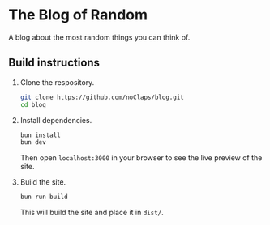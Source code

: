 # The Blog of Random

A blog about the most random things you can think of.

## Build instructions

1.  Clone the respository.

    ```sh
    git clone https://github.com/noClaps/blog.git
    cd blog
    ```

2.  Install dependencies.

    ```sh
    bun install
    bun dev
    ```

    Then open `localhost:3000` in your browser to see the live preview of the site.

3.  Build the site.

    ```sh
    bun run build
    ```

    This will build the site and place it in `dist/`.

